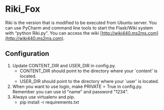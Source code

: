 # Riki_Fox

Riki is the version that is modified to be executed from Ubuntu server. 
You can use PyCharm and command line tools to start the Flask/Wiki system with “python Riki.py”.
You can access the wiki [http://wiki440.ms2ms.com](http://wiki440.ms2ms.com).

## Configuration
    
1. Update CONTENT_DIR and USER_DIR in config.py. 
    * CONTENT_DIR should point to the directory where your `content' is located.
    * USER_DIR should point to the directory where your `user' is located.
2. When you want to use login, make PRIVATE = True in config.py. Remember you can use id "name" and password "1234".
3. Always use virtualenv and pip.
    * pip install -r requirements.txt
